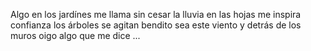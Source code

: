 Algo en los jardínes
me llama sin cesar
la lluvia en las hojas
me inspira confianza
los árboles se agitan
bendito sea este viento
y detrás de los muros oigo algo
que me dice ...

